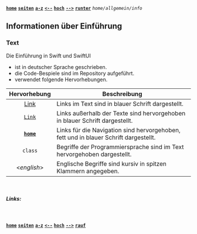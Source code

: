<!-- Navigation top -->
[__`home`__][home] [__`seiten`__][seiten] [__`a-z`__][content] [__`<--`__][left] [__`hoch`__][up] [__`-->`__][right] [__`runter`__][bottom] _`home/allgemein/info`_

<!-- Navigation links -->
[home]:    ./home
[seiten]:  ./home-pages
[content]: ./home-az
[left]:    ./wiki-keywords
[up]:      ./home-wiki
[right]:   ./wiki-page_layout
[top]:     #
[bottom]:  #links

<!-- CONTENT START ############################################## -->

## Informationen über Einführung

### Text

Die Einführung in Swift und SwiftUI 
- ist in deutscher Sprache geschrieben. 
- die Code-Bespiele sind im Repository aufgeführt.
- verwendet folgende Hervorhebungen.

| Hervorhebung | Beschreibung |
| :---: | --- | 
| [Link]() | Links im Text sind in blauer Schrift dargestellt. |
| [`Link`]() | Links außerhalb der Texte sind hervorgehoben in blauer Schrift dargestellt. |
| [__`home`__](./home) | Links für die Navigation sind hervorgehoben, fett und in blauer Schrift dargestellt.
| `class` | Begriffe der Programmiersprache sind im Text hervorgehoben dargestellt. |
| <_english_> | Englische Begriffe sind kursiv in spitzen Klammern angegeben. |

<!-- Content navigation -->
[](#) [](#) [](#)

<!-- ToDos -->
<!-- 
-->

<!--
### CHAPTER

#### SUBCHAPTER
-->

<!-- Program code -->
<!--
```swift
// Programmcode
```
-->

<!-- CONTENT END ############################################## -->

<!-- Comment [__`rauf`__][top] [__`runter`__][bottom] -->

<!-- Links --> <br>
##### Links:
<!--   
[`doku`](, "Apple Dokumentation")
[`buch`](, "Swift.org Buch")
-->
[]() []()

<!---
##### Videos:
--->
[]() []()

<!-- Navigation bottom --> <br>
[__`home`__][home] [__`seiten`__][seiten] [__`a-z`__][content] [__`<--`__][left] [__`hoch`__][up] [__`-->`__][right] [__`rauf`__][top]